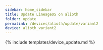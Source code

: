 ```yaml
---
sidebar: home_sidebar
title: Update LineageOS on alioth
folder: update
permalink: /devices/alioth/update/variant2
device: alioth_variant2
---
```

{% include templates/device_update.md %}
